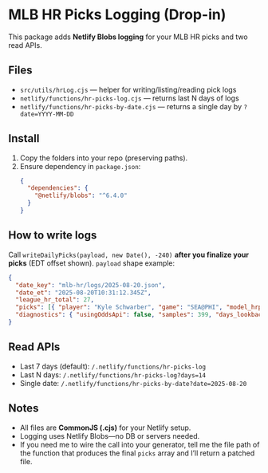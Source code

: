 # MLB HR Picks Logging (Drop-in)

This package adds **Netlify Blobs logging** for your MLB HR picks and two read APIs.

## Files
- `src/utils/hrLog.cjs` — helper for writing/listing/reading pick logs
- `netlify/functions/hr-picks-log.cjs` — returns last N days of logs
- `netlify/functions/hr-picks-by-date.cjs` — returns a single day by `?date=YYYY-MM-DD`

## Install
1. Copy the folders into your repo (preserving paths).
2. Ensure dependency in `package.json`:
   ```json
   {
     "dependencies": {
       "@netlify/blobs": "^6.4.0"
     }
   }
   ```

## How to write logs
Call `writeDailyPicks(payload, new Date(), -240)` **after you finalize your picks** (EDT offset shown).
`payload` shape example:
```json
{
  "date_key": "mlb-hr/logs/2025-08-20.json",
  "date_et": "2025-08-20T10:31:12.345Z",
  "league_hr_total": 27,
  "picks": [{ "player": "Kyle Schwarber", "game": "SEA@PHI", "model_hrp": 0.395, "american": 230, "why": "..." }],
  "diagnostics": { "usingOddsApi": false, "samples": 399, "days_lookback": 7, "version": "v1.0-log" }
}
```

## Read APIs
- Last 7 days (default): `/.netlify/functions/hr-picks-log`
- Last N days: `/.netlify/functions/hr-picks-log?days=14`
- Single date: `/.netlify/functions/hr-picks-by-date?date=2025-08-20`

## Notes
- All files are **CommonJS (.cjs)** for your Netlify setup.
- Logging uses Netlify Blobs—no DB or servers needed.
- If you need me to wire the call into your generator, tell me the file path of the function that produces the final `picks` array and I’ll return a patched file.
